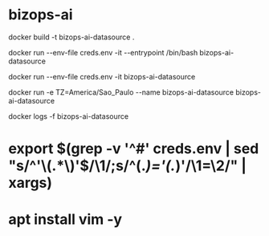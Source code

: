 # bizops-ai

docker build -t bizops-ai-datasource .

docker run --env-file creds.env -it --entrypoint /bin/bash bizops-ai-datasource

docker run --env-file creds.env -it bizops-ai-datasource

docker run -e TZ=America/Sao_Paulo --name bizops-ai-datasource bizops-ai-datasource

docker logs -f bizops-ai-datasource

# export $(grep -v '^#' creds.env | sed "s/^'\(.*\)'$/\1/;s/^\(.*\)='\(.*\)'/\1=\2/" | xargs)
# apt install vim -y